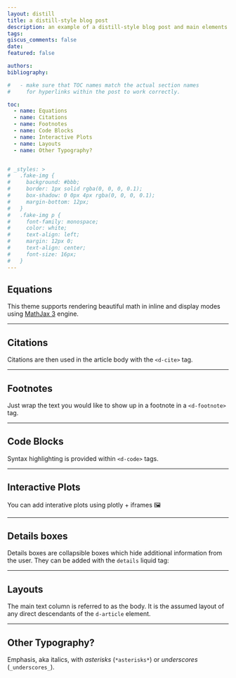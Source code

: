 ```yaml
---
layout: distill
title: a distill-style blog post
description: an example of a distill-style blog post and main elements
tags:
giscus_comments: false
date:
featured: false

authors:
bibliography:

#   - make sure that TOC names match the actual section names
#     for hyperlinks within the post to work correctly.

toc:
  - name: Equations
  - name: Citations
  - name: Footnotes
  - name: Code Blocks
  - name: Interactive Plots
  - name: Layouts
  - name: Other Typography?


# _styles: >
#   .fake-img {
#     background: #bbb;
#     border: 1px solid rgba(0, 0, 0, 0.1);
#     box-shadow: 0 0px 4px rgba(0, 0, 0, 0.1);
#     margin-bottom: 12px;
#   }
#   .fake-img p {
#     font-family: monospace;
#     color: white;
#     text-align: left;
#     margin: 12px 0;
#     text-align: center;
#     font-size: 16px;
#   }
---
```


## Equations

This theme supports rendering beautiful math in inline and display modes using [MathJax 3](https://www.mathjax.org/) engine.

---

## Citations

Citations are then used in the article body with the `<d-cite>` tag.


---

## Footnotes

Just wrap the text you would like to show up in a footnote in a `<d-footnote>` tag.

---

## Code Blocks

Syntax highlighting is provided within `<d-code>` tags.

---

## Interactive Plots

You can add interative plots using plotly + iframes :framed_picture:

---

## Details boxes

Details boxes are collapsible boxes which hide additional information from the user. They can be added with the `details` liquid tag:


---

## Layouts

The main text column is referred to as the body.
It is the assumed layout of any direct descendants of the `d-article` element.

---

## Other Typography?

Emphasis, aka italics, with _asterisks_ (`*asterisks*`) or _underscores_ (`_underscores_`).
